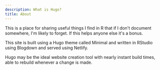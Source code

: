```yaml
---
description: What is Hugo?
title: About
---
```


This is a place for sharing useful things I find in R that if I don't document somewhere, I'm likely to forget. If this helps anyone else it's a bonus.

This site is built using a Hugo theme called Minimal and written in RStudio using Blogdown and served using Netlify.

Hugo may be the ideal website creation tool with nearly instant build times, able to rebuild whenever a change is made.
